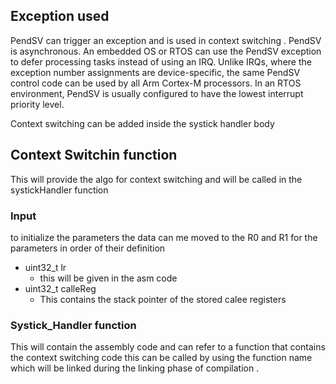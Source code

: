 ## Exception used
PendSV  can trigger an exception and is used in context switching . PendSV is asynchronous. An embedded OS or RTOS can use the PendSV exception to defer processing tasks instead of using an IRQ. Unlike IRQs, where the exception number assignments are device-specific, the same PendSV control code can be used by all Arm Cortex-M processors.
In an RTOS environment, PendSV is usually configured to have the lowest interrupt priority level.

Context switching can be added inside the systick handler body 
## Context Switchin function
This will provide the algo for context switching and will be called in the systickHandler function 
### Input 
to initialize the parameters the data can me moved to the R0 and R1 for the parameters  in order of their definition
- uint32_t lr 
	- this will be given in the asm code
- uint32_t calleReg 
	- This contains the stack pointer of the stored calee registers
### Systick_Handler function
This will contain the assembly code and can refer to a function that contains the context switching code this can be called by using the function name which will be linked during the linking phase of compilation .
